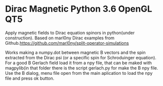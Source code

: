 # Dirac Magnetic Python 3.6 OpenGL QT5
Apply magnetic fields to Dirac equation spinors in python(under construction).
Based on marl0ny Dirac examples from Github.https://github.com/marl0ny/split-operator-simulations 

Works making a numpy.dot between magnetic B vectors and the spin extracted from the Dirac psi (or a specific spin for Schroduinger equation). 
For a good B Gerlach field load it from a npy file, that can be maked with magpylib(in that folder there is the script gerlach.py for make the B npy file. Use the B dialog, menu file open from the main aplication to load the npy file and press ok button. 




